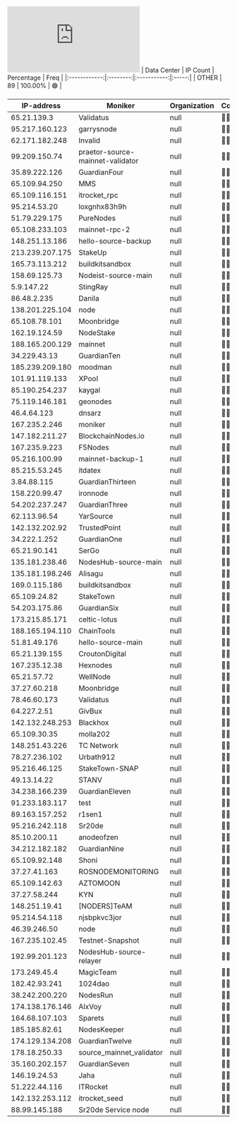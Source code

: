 ![Diagramm](https://github.com/obajay/StateSync-snapshots/blob/main/Projects/Source/1/README.md)
| Data Center | IP Count | Percentage | Freq |
|:------------:|:--------:|:-----------:|:-----:|
| OTHER | 89 | 100.00% | 🟢 |

<!-- START_TABLE -->
| IP-address | Moniker | Organization | Country | City |
|-------------|---------|---------------|---------|------|
| 65.21.139.3 | Validatus | null | 🏴‍☠️ null | null |
| 95.217.160.123 | garrysnode | null | 🏴‍☠️ null | null |
| 62.171.182.248 | Invalid | null | 🏴‍☠️ null | null |
| 99.209.150.74 | praetor-source-mainnet-validator | null | 🏴‍☠️ null | null |
| 35.89.222.126 | GuardianFour | null | 🏴‍☠️ null | null |
| 65.109.94.250 | MMS | null | 🏴‍☠️ null | null |
| 65.109.116.151 | itrocket_rpc | null | 🏴‍☠️ null | null |
| 95.214.53.20 | loxgnhx83h9h | null | 🏴‍☠️ null | null |
| 51.79.229.175 | PureNodes | null | 🏴‍☠️ null | null |
| 65.108.233.103 | mainnet-rpc-2 | null | 🏴‍☠️ null | null |
| 148.251.13.186 | hello-source-backup | null | 🏴‍☠️ null | null |
| 213.239.207.175 | StakeUp | null | 🏴‍☠️ null | null |
| 165.73.113.212 | buildkitsandbox | null | 🏴‍☠️ null | null |
| 158.69.125.73 | Nodeist-source-main | null | 🏴‍☠️ null | null |
| 5.9.147.22 | StingRay | null | 🏴‍☠️ null | null |
| 86.48.2.235 | Danila | null | 🏴‍☠️ null | null |
| 138.201.225.104 | node | null | 🏴‍☠️ null | null |
| 65.108.78.101 | Moonbridge | null | 🏴‍☠️ null | null |
| 162.19.124.59 | NodeStake | null | 🏴‍☠️ null | null |
| 188.165.200.129 | mainnet | null | 🏴‍☠️ null | null |
| 34.229.43.13 | GuardianTen | null | 🏴‍☠️ null | null |
| 185.239.209.180 | moodman | null | 🏴‍☠️ null | null |
| 101.91.119.133 | XPool | null | 🏴‍☠️ null | null |
| 85.190.254.237 | kaygal | null | 🏴‍☠️ null | null |
| 75.119.146.181 | geonodes | null | 🏴‍☠️ null | null |
| 46.4.64.123 | dnsarz | null | 🏴‍☠️ null | null |
| 167.235.2.246 | moniker | null | 🏴‍☠️ null | null |
| 147.182.211.27 | BlockchainNodes.io | null | 🏴‍☠️ null | null |
| 167.235.9.223 | F5Nodes | null | 🏴‍☠️ null | null |
| 95.216.100.99 | mainnet-backup-1 | null | 🏴‍☠️ null | null |
| 85.215.53.245 | itdatex | null | 🏴‍☠️ null | null |
| 3.84.88.115 | GuardianThirteen | null | 🏴‍☠️ null | null |
| 158.220.99.47 | ironnode | null | 🏴‍☠️ null | null |
| 54.202.237.247 | GuardianThree | null | 🏴‍☠️ null | null |
| 62.113.96.54 | YarSource | null | 🏴‍☠️ null | null |
| 142.132.202.92 | TrustedPoint | null | 🏴‍☠️ null | null |
| 34.222.1.252 | GuardianOne | null | 🏴‍☠️ null | null |
| 65.21.90.141 | SerGo | null | 🏴‍☠️ null | null |
| 135.181.238.46 | NodesHub-source-main | null | 🏴‍☠️ null | null |
| 135.181.198.246 | Alisagu | null | 🏴‍☠️ null | null |
| 169.0.115.186 | buildkitsandbox | null | 🏴‍☠️ null | null |
| 65.109.24.82 | StakeTown | null | 🏴‍☠️ null | null |
| 54.203.175.86 | GuardianSix | null | 🏴‍☠️ null | null |
| 173.215.85.171 | celtic-lotus | null | 🏴‍☠️ null | null |
| 188.165.194.110 | ChainTools | null | 🏴‍☠️ null | null |
| 51.81.49.176 | hello-source-main | null | 🏴‍☠️ null | null |
| 65.21.139.155 | CroutonDigital | null | 🏴‍☠️ null | null |
| 167.235.12.38 | Hexnodes | null | 🏴‍☠️ null | null |
| 65.21.57.72 | WellNode | null | 🏴‍☠️ null | null |
| 37.27.60.218 | Moonbridge | null | 🏴‍☠️ null | null |
| 78.46.60.173 | Validatus | null | 🏴‍☠️ null | null |
| 64.227.2.51 | GivBux | null | 🏴‍☠️ null | null |
| 142.132.248.253 | Blackhox | null | 🏴‍☠️ null | null |
| 65.109.30.35 | molla202 | null | 🏴‍☠️ null | null |
| 148.251.43.226 | TC Network | null | 🏴‍☠️ null | null |
| 78.27.236.102 | Urbath912 | null | 🏴‍☠️ null | null |
| 95.216.46.125 | StakeTown-SNAP | null | 🏴‍☠️ null | null |
| 49.13.14.22 | STANV | null | 🏴‍☠️ null | null |
| 34.238.166.239 | GuardianEleven | null | 🏴‍☠️ null | null |
| 91.233.183.117 | test | null | 🏴‍☠️ null | null |
| 89.163.157.252 | r1sen1 | null | 🏴‍☠️ null | null |
| 95.216.242.118 | Sr20de | null | 🏴‍☠️ null | null |
| 85.10.200.11 | anodeofzen | null | 🏴‍☠️ null | null |
| 34.212.182.182 | GuardianNine | null | 🏴‍☠️ null | null |
| 65.109.92.148 | Shoni | null | 🏴‍☠️ null | null |
| 37.27.41.163 | ROSNODEMONITORING | null | 🏴‍☠️ null | null |
| 65.109.142.63 | AZTOMOON | null | 🏴‍☠️ null | null |
| 37.27.58.244 | KYN | null | 🏴‍☠️ null | null |
| 148.251.19.41 | [NODERS]TeAM | null | 🏴‍☠️ null | null |
| 95.214.54.118 | njsbpkvc3jor | null | 🏴‍☠️ null | null |
| 46.39.246.50 | node | null | 🏴‍☠️ null | null |
| 167.235.102.45 | Testnet-Snapshot | null | 🏴‍☠️ null | null |
| 192.99.201.123 | NodesHub-source-relayer | null | 🏴‍☠️ null | null |
| 173.249.45.4 | MagicTeam | null | 🏴‍☠️ null | null |
| 182.42.93.241 | 1024dao | null | 🏴‍☠️ null | null |
| 38.242.200.220 | NodesRun | null | 🏴‍☠️ null | null |
| 174.138.176.146 | AlxVoy | null | 🏴‍☠️ null | null |
| 164.68.107.103 | Sparets | null | 🏴‍☠️ null | null |
| 185.185.82.61 | NodesKeeper | null | 🏴‍☠️ null | null |
| 174.129.134.208 | GuardianTwelve | null | 🏴‍☠️ null | null |
| 178.18.250.33 | source_mainnet_validator | null | 🏴‍☠️ null | null |
| 35.160.202.157 | GuardianSeven | null | 🏴‍☠️ null | null |
| 146.19.24.53 | Jaha | null | 🏴‍☠️ null | null |
| 51.222.44.116 | ITRocket | null | 🏴‍☠️ null | null |
| 142.132.253.112 | itrocket_seed | null | 🏴‍☠️ null | null |
| 88.99.145.188 | Sr20de Service node | null | 🏴‍☠️ null | null |

<!-- END_TABLE -->